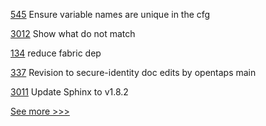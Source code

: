 
[545](https://github.com/hyperledger-labs/solang/pull/545) Ensure variable names are unique in the cfg

[3012](https://github.com/hyperledger/fabric/pull/3012) Show what do not match

[134](https://github.com/hyperledger-labs/fabric-token-sdk/pull/134) reduce fabric dep

[337](https://github.com/hyperledger-labs/blockchain-carbon-accounting/pull/337) Revision to secure-identity doc edits by opentaps main

[3011](https://github.com/hyperledger/fabric/pull/3011) Update Sphinx to v1.8.2


[See more >>>](https://start-here.hyperledger.org/pull-requests)
